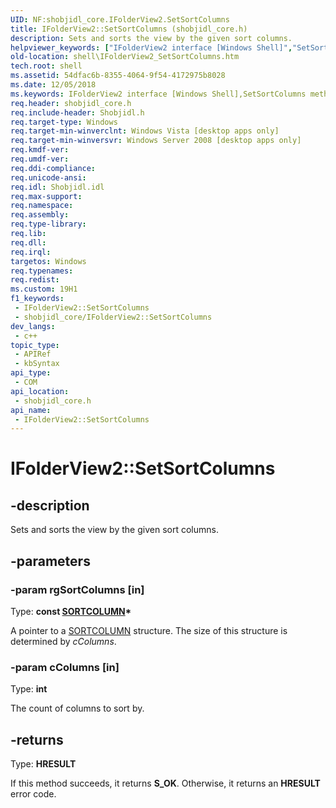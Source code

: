 ```yaml
---
UID: NF:shobjidl_core.IFolderView2.SetSortColumns
title: IFolderView2::SetSortColumns (shobjidl_core.h)
description: Sets and sorts the view by the given sort columns.
helpviewer_keywords: ["IFolderView2 interface [Windows Shell]","SetSortColumns method","IFolderView2.SetSortColumns","IFolderView2::SetSortColumns","SetSortColumns","SetSortColumns method [Windows Shell]","SetSortColumns method [Windows Shell]","IFolderView2 interface","_shell_IFolderView2_SetSortColumns","shell.IFolderView2_SetSortColumns","shobjidl_core/IFolderView2::SetSortColumns"]
old-location: shell\IFolderView2_SetSortColumns.htm
tech.root: shell
ms.assetid: 54dfac6b-8355-4064-9f54-4172975b8028
ms.date: 12/05/2018
ms.keywords: IFolderView2 interface [Windows Shell],SetSortColumns method, IFolderView2.SetSortColumns, IFolderView2::SetSortColumns, SetSortColumns, SetSortColumns method [Windows Shell], SetSortColumns method [Windows Shell],IFolderView2 interface, _shell_IFolderView2_SetSortColumns, shell.IFolderView2_SetSortColumns, shobjidl_core/IFolderView2::SetSortColumns
req.header: shobjidl_core.h
req.include-header: Shobjidl.h
req.target-type: Windows
req.target-min-winverclnt: Windows Vista [desktop apps only]
req.target-min-winversvr: Windows Server 2008 [desktop apps only]
req.kmdf-ver: 
req.umdf-ver: 
req.ddi-compliance: 
req.unicode-ansi: 
req.idl: Shobjidl.idl
req.max-support: 
req.namespace: 
req.assembly: 
req.type-library: 
req.lib: 
req.dll: 
req.irql: 
targetos: Windows
req.typenames: 
req.redist: 
ms.custom: 19H1
f1_keywords:
 - IFolderView2::SetSortColumns
 - shobjidl_core/IFolderView2::SetSortColumns
dev_langs:
 - c++
topic_type:
 - APIRef
 - kbSyntax
api_type:
 - COM
api_location:
 - shobjidl_core.h
api_name:
 - IFolderView2::SetSortColumns
---
```


# IFolderView2::SetSortColumns


## -description

Sets and sorts the view by the given sort columns.

## -parameters

### -param rgSortColumns [in]

Type: <b>const <a href="/windows/desktop/api/shobjidl_core/ns-shobjidl_core-sortcolumn">SORTCOLUMN</a>*</b>

A pointer to a <a href="/windows/desktop/api/shobjidl_core/ns-shobjidl_core-sortcolumn">SORTCOLUMN</a> structure. The size of this structure is determined by <i>cColumns</i>.

### -param cColumns [in]

Type: <b>int</b>

The count of columns to sort by.

## -returns

Type: <b>HRESULT</b>

If this method succeeds, it returns <b xmlns:loc="http://microsoft.com/wdcml/l10n">S_OK</b>. Otherwise, it returns an <b xmlns:loc="http://microsoft.com/wdcml/l10n">HRESULT</b> error code.

